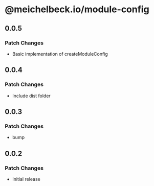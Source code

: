 # @meichelbeck.io/module-config

## 0.0.5

### Patch Changes

- Basic implementation of createModuleConfig

## 0.0.4

### Patch Changes

- Include dist folder

## 0.0.3

### Patch Changes

- bump

## 0.0.2

### Patch Changes

- Initial release
